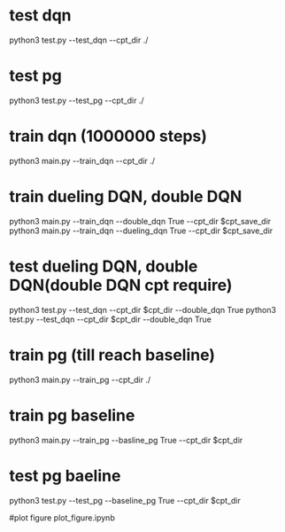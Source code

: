 # test dqn
python3 test.py --test_dqn --cpt_dir ./

# test pg 
python3 test.py --test_pg --cpt_dir ./

# train dqn (1000000 steps)
python3 main.py --train_dqn --cpt_dir ./

# train dueling DQN, double DQN
python3 main.py --train_dqn --double_dqn True --cpt_dir $cpt_save_dir
python3 main.py --train_dqn --dueling_dqn True --cpt_dir $cpt_save_dir

# test dueling DQN, double DQN(double DQN cpt require)
python3 test.py --test_dqn --cpt_dir $cpt_dir --double_dqn True
python3 test.py --test_dqn --cpt_dir $cpt_dir --double_dqn True

# train pg (till reach baseline)
python3 main.py --train_pg --cpt_dir ./

# train pg baseline
python3 main.py --train_pg --basline_pg True --cpt_dir $cpt_dir

# test pg baeline
python3 test.py --test_pg --baseline_pg True --cpt_dir $cpt_dir


#plot figure
plot_figure.ipynb 

